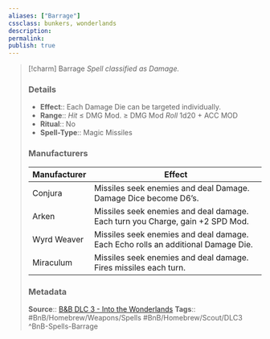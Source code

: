 ```yaml
---
aliases: ["Barrage"]
cssclass: bunkers, wonderlands
description: 
permalink: 
publish: true
---
```


> [!charm]  Barrage
> *Spell classified as Damage.*
> ### Details
> - **Effect**:: Each Damage Die can be targeted individually.
> - **Range**:: *Hit* ≤ DMG Mod. ≥ DMG Mod *Roll* 1d20 + ACC MOD
> - **Ritual**:: No
> - **Spell-Type**:: Magic Missiles
> ### Manufacturers
> | Manufacturer | Effect |
> |---|---|
> | Conjura | Missiles seek enemies and deal Damage. Damage Dice become D6’s. |
> | Arken | Missiles seek enemies and deal damage. Each turn you Charge, gain +2 SPD Mod. |
> | Wyrd Weaver | Missiles seek enemies and deal damage. Each Echo rolls an additional Damage Die. |
> | Miraculum | Missiles seek enemies and deal damage. Fires missiles each turn. |
> ### Metadata
> **Source**:: [B&B DLC 3 - Into the Wonderlands](https://docs.google.com/document/d/1MLOgrWwcLNTnP9PuXrKiLImy7SUh4hXO8arVUAlmdp0/edit)
> **Tags**:: #BnB/Homebrew/Weapons/Spells #BnB/Homebrew/Scout/DLC3 
^BnB-Spells-Barrage

